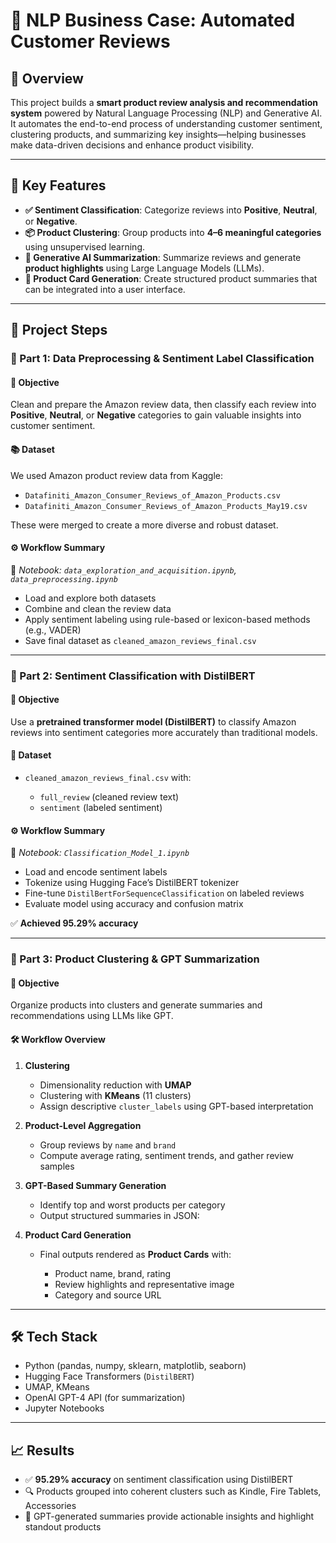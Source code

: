 # 🧠 NLP Business Case: Automated Customer Reviews

## 📌 Overview

This project builds a **smart product review analysis and recommendation system** powered by Natural Language Processing (NLP) and Generative AI. It automates the end-to-end process of understanding customer sentiment, clustering products, and summarizing key insights—helping businesses make data-driven decisions and enhance product visibility.

---

## 🚀 Key Features

* **✅ Sentiment Classification**: Categorize reviews into **Positive**, **Neutral**, or **Negative**.
* **📦 Product Clustering**: Group products into **4–6 meaningful categories** using unsupervised learning.
* **🧠 Generative AI Summarization**: Summarize reviews and generate **product highlights** using Large Language Models (LLMs).
* **📇 Product Card Generation**: Create structured product summaries that can be integrated into a user interface.

---

## 🧩 Project Steps

### 🔹 Part 1: Data Preprocessing & Sentiment Label Classification

#### 🎯 Objective

Clean and prepare the Amazon review data, then classify each review into **Positive**, **Neutral**, or **Negative** categories to gain valuable insights into customer sentiment.

#### 📚 Dataset

We used Amazon product review data from Kaggle:

* `Datafiniti_Amazon_Consumer_Reviews_of_Amazon_Products.csv`
* `Datafiniti_Amazon_Consumer_Reviews_of_Amazon_Products_May19.csv`

These were merged to create a more diverse and robust dataset.

#### ⚙️ Workflow Summary

📍 *Notebook: `data_exploration_and_acquisition.ipynb`, `data_preprocessing.ipynb`*

* Load and explore both datasets
* Combine and clean the review data
* Apply sentiment labeling using rule-based or lexicon-based methods (e.g., VADER)
* Save final dataset as `cleaned_amazon_reviews_final.csv`

---

### 🔹 Part 2: Sentiment Classification with DistilBERT

#### 🎯 Objective

Use a **pretrained transformer model (DistilBERT)** to classify Amazon reviews into sentiment categories more accurately than traditional models.

#### 📂 Dataset

* `cleaned_amazon_reviews_final.csv` with:

  * `full_review` (cleaned review text)
  * `sentiment` (labeled sentiment)

#### ⚙️ Workflow Summary

📍 *Notebook: `Classification_Model_1.ipynb`*

* Load and encode sentiment labels
* Tokenize using Hugging Face’s DistilBERT tokenizer
* Fine-tune `DistilBertForSequenceClassification` on labeled reviews
* Evaluate model using accuracy and confusion matrix

✅ **Achieved 95.29% accuracy**

---

### 🔹 Part 3: Product Clustering & GPT Summarization

#### 🎯 Objective

Organize products into clusters and generate summaries and recommendations using LLMs like GPT.

#### 🛠️ Workflow Overview

1. **Clustering**

   * Dimensionality reduction with **UMAP**
   * Clustering with **KMeans** (11 clusters)
   * Assign descriptive `cluster_labels` using GPT-based interpretation

2. **Product-Level Aggregation**

   * Group reviews by `name` and `brand`
   * Compute average rating, sentiment trends, and gather review samples

3. **GPT-Based Summary Generation**

   * Identify top and worst products per category
   * Output structured summaries in JSON:


4. **Product Card Generation**

   * Final outputs rendered as **Product Cards** with:

     * Product name, brand, rating
     * Review highlights and representative image
     * Category and source URL

---



## 🛠️ Tech Stack

* Python (pandas, numpy, sklearn, matplotlib, seaborn)
* Hugging Face Transformers (`DistilBERT`)
* UMAP, KMeans
* OpenAI GPT-4 API (for summarization)
* Jupyter Notebooks

---

## 📈 Results

* ✅ **95.29% accuracy** on sentiment classification using DistilBERT
* 🔍 Products grouped into coherent clusters such as Kindle, Fire Tablets, Accessories
* 💬 GPT-generated summaries provide actionable insights and highlight standout products


